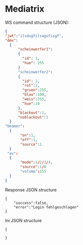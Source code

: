 # Mediatrix

WS command structure (JSON):
```JSON 
{
"jwt":"ilsdugfilsagufisgf",
"dmx":
  {
      "scheinwerfer1":
      {
        "id": 1,
        "hue": 255
      }
      "scheinwerfer2":
      {
        "id": 2,
        "rot":2,
        "gruen":255,
        "blau":100,
        "weis":255,
        "hue":10
      },
      "blackout":1,
      "noblackout":1      
  }
"beamer":
  {
       "on":1,
       "off":1,
       "source":1
  }
 "av":
  {
       "mode":1/2/3/4,
       "source":1/0
       "volume":255
  }
}
```

Response JSON structure
```
{
    "success":false,
    "error":"Login fehlgeschlagen"
}
```

Ini JSON structure
```
{

}
```